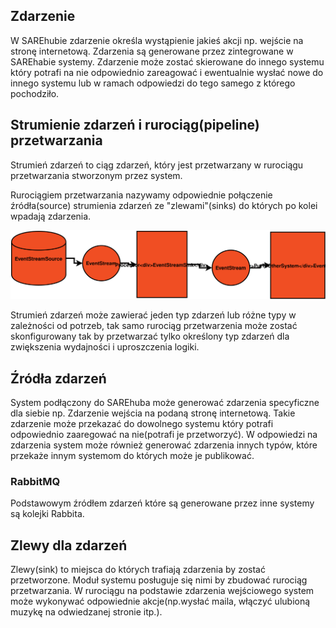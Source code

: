 ## Zdarzenie

W SAREhubie zdarzenie określa wystąpienie jakieś akcji np. wejście na stronę internetową.
Zdarzenia są generowane przez zintegrowane w SAREhabie systemy.
Zdarzenie może zostać skierowane do innego systemu który potrafi na nie odpowiednio zareagować i 
ewentualnie wysłać nowe do innego systemu lub w ramach odpowiedzi do tego samego z którego pochodziło.

## Strumienie zdarzeń i rurociąg(pipeline) przetwarzania

Strumień zdarzeń to ciąg zdarzeń, który jest przetwarzany w rurociągu przetwarzania stworzonym przez system.

Rurociągiem przetwarzania nazywamy odpowiednie połączenie źródła(source) strumienia zdarzeń ze "zlewami"(sinks) 
do których po kolei wpadają zdarzenia.


![EventStreamProcessing](assets\img\diagrams\EventStreamProcessing.svg)
 
Strumień zdarzeń może zawierać jeden typ zdarzeń lub różne typy w zależności od potrzeb, tak samo rurociąg przetwarzenia
 może zostać skonfigurowany tak by przetwarzać tylko określony typ zdarzeń dla zwiększenia wydajności i uproszczenia logiki.
 
 
## Źródła zdarzeń
 System podłączony do SAREhuba może generować zdarzenia specyficzne dla siebie 
 np. Zdarzenie wejścia na podaną stronę internetową.
 Takie zdarzenie może przekazać do dowolnego systemu który potrafi odpowiednio zaaregować na nie(potrafi je przetworzyć).
 W odpowiedzi na zdarzenia system może również generować zdarzenia innych typów,
 które przekaże innym systemom do których może je publikować.
 
### RabbitMQ
 Podstawowym źródłem zdarzeń które są generowane przez inne systemy są kolejki Rabbita. 
 
## Zlewy dla zdarzeń
 Zlewy(sink) to miejsca do których trafiają zdarzenia by zostać przetworzone.
 Moduł systemu posługuje się nimi by zbudować rurociąg przetwarzania.
 W rurociągu na podstawie zdarzenia wejściowego system może wykonywać odpowiednie akcje(np.wysłać maila, włączyć ulubioną muzykę na odwiedzanej stronie itp.).
 